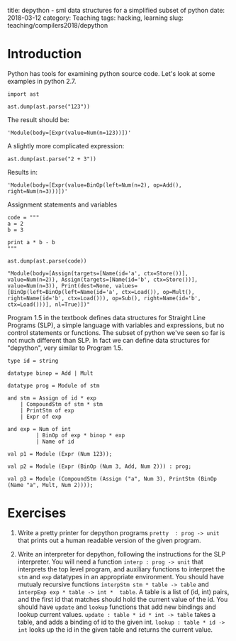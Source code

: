 title: depython - sml data structures for a simplified subset of python
date: 2018-03-12
category: Teaching
tags: hacking, learning
slug: teaching/compilers2018/depython

# Introduction

Python has tools for examining python source code. Let's look at some examples in python 2.7.

```
import ast

ast.dump(ast.parse("123"))
```
The result should be:
```
'Module(body=[Expr(value=Num(n=123))])'
```
A slightly more complicated expression:
```
ast.dump(ast.parse("2 + 3"))
```
Results in:
```
'Module(body=[Expr(value=BinOp(left=Num(n=2), op=Add(), right=Num(n=3)))])'
```
Assignment statements and variables
```
code = """
a = 2
b = 3

print a * b - b 
"""

ast.dump(ast.parse(code))
```

```
"Module(body=[Assign(targets=[Name(id='a', ctx=Store())], value=Num(n=2)), Assign(targets=[Name(id='b', ctx=Store())], value=Num(n=3)), Print(dest=None, values=[BinOp(left=BinOp(left=Name(id='a', ctx=Load()), op=Mult(), right=Name(id='b', ctx=Load())), op=Sub(), right=Name(id='b', ctx=Load()))], nl=True)])"
```

Program 1.5 in the textbook defines data structures for Straight Line Programs (SLP), a simple language with variables and expressions, but no control statements or functions. The subset of python we've seen so far is not much different than SLP. In fact we can define data structures for "depython", very similar to Program 1.5.

```
type id = string
	      
datatype binop = Add | Mult
			
datatype prog = Module of stm

and stm = Assign of id * exp
	| CompoundStm of stm * stm
	| PrintStm of exp
	| Expr of exp
			  
and exp = Num of int
	     | BinOp of exp * binop * exp
	     | Name of id
				   
val p1 = Module (Expr (Num 123));

val p2 = Module (Expr (BinOp (Num 3, Add, Num 2))) : prog;

val p3 = Module (CompoundStm (Assign ("a", Num 3), PrintStm (BinOp (Name "a", Mult, Num 2)))); 
```

# Exercises

1. Write a pretty printer for depython programs `pretty  : prog -> unit` that prints out a human readable version of the given program.

1. Write an interpreter for depython, following the instructions for the SLP interpreter. You will need a function `interp : prog -> unit` that interprets the top level program, and auxiliary functions to interpret the `stm` and `exp` datatypes in an appropriate environment. You should have mutualy recursive functions `interpStm stm * table -> table` and `interpExp exp * table -> int *  table`. A table is a list of (id, int) pairs, and the first id that matches should hold the current value of the id. You should have `update` and `lookup` functions that add new bindings and lookup current values. `update : table * id * int -> table` takes a table, and adds a binding of id to the given int. `lookup : table * id -> int` looks up the id in the given table and returns the current value.
